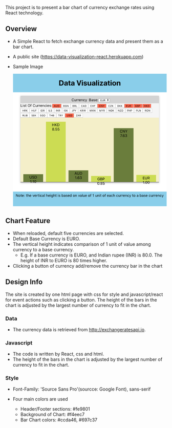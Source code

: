 This project is to present a bar chart of currency exchange rates using React technology.

## Overview

- A Simple React to fetch exchange currency data and present them as a bar chart.
- A public site (https://data-visualization-react.herokuapp.com)
- Sample Image
  
  ![Sample Chart](sample_chart.png)

## Chart Feature

- When reloaded,  default five currencies are selected.
- Default Base Currency is EURO.
- The vertical height indicates comparison of 1 unit of value among currency to a base currency.
  - E.g. If a base currency is EURO, and  Indian rupee (INR) is 80.0. The height of INR to EURO is 80 times higher.
- Clicking a button of currency add/remove the currency bar in the chart

## Design Info

The site is created by one html page with css for style and javascript/react for event actions such as clicking a button. The height of the bars in the chart is adjusted by the largest number of currency to fit in the chart.

### Data

- The currency data is retrieved from http://exchangeratesapi.io. 

### Javascript

- The code is written by React, css and html.
- The height of the bars in the chart is adjusted by the largest number of currency to fit in the chart. 

### Style

- Font-Family: 'Source Sans Pro'(sourcce: Google Font), sans-serif

- Four main colors are used
  - Header/Footer sections: #fe9801
  - Background of Chart: #f4eec7
  - Bar Chart colors: #ccda46, #697c37
